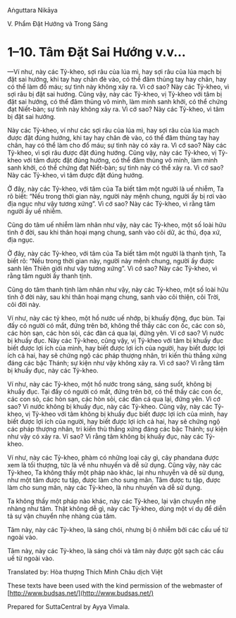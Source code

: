  

Aṅguttara Nikāya

V. Phẩm Ðặt Hướng và Trong Sáng

# 1–10. Tâm Ðặt Sai Hướng v.v...

—Ví như, này các Tỷ-kheo, sợi râu của lúa mì, hay sợi râu của lúa mạch bị đặt sai hướng, khi tay hay chân đè vào, có thể đâm thủng tay hay chân, hay có thể làm đổ máu; sự tình này không xảy ra. Vì cớ sao? Này các Tỷ-kheo, vì sợi râu bị đặt sai hướng. Cũng vậy, này các Tỷ-kheo, vị Tỷ-kheo với tâm bị đặt sai hướng, có thể đâm thủng vô minh, làm minh sanh khởi, có thể chứng đạt Niết-bàn; sự tình này không xảy ra. Vì cớ sao? Này các Tỷ-kheo, vì tâm bị đặt sai hướng.

Này các Tỷ-kheo, ví như các sợi râu của lúa mì, hay sợi râu của lúa mạch được đặt đúng hướng, khi tay hay chân đè vào, có thể đâm thủng tay hay chân, hay có thể làm cho đổ máu; sự tình này có xảy ra. Vì cớ sao? Này các Tỷ-kheo, vì sợi râu được đặt đúng hướng. Cũng vậy, này các Tỷ-kheo, vị Tỷ-kheo với tâm được đặt đúng hướng, có thể đâm thủng vô minh, làm minh sanh khởi, có thể chứng đạt Niết-bàn; sự tình này có thể xảy ra. Vì cớ sao? Này các Tỷ-kheo, vì tâm được đặt đúng hướng.

Ở đây, này các Tỷ-kheo, với tâm của Ta biết tâm một người là uế nhiễm, Ta rõ biết: “Nếu trong thời gian này, người này mệnh chung, người ấy bị rơi vào địa ngục như vậy tương xứng”. Vì cớ sao? Này các Tỷ-kheo, vì rằng tâm người ấy uế nhiễm.

Cũng do tâm uế nhiễm làm nhân như vậy, này các Tỷ-kheo, một số loài hữu tình ở đời, sau khi thân hoại mạng chung, sanh vào cõi dữ, ác thú, đọa xứ, địa ngục.

Ở đây, này các Tỷ-kheo, với tâm của Ta biết tâm một người là thanh tịnh, Ta biết rõ: “Nếu trong thời gian này, người này mệnh chung, người ấy được sanh lên Thiên giới như vậy tương xứng”. Vì cớ sao? Này các Tỷ-kheo, vì rằng tâm người ấy thanh tịnh.

Cũng do tâm thanh tịnh làm nhân như vậy, này các Tỷ-kheo, một số loài hữu tình ở đời này, sau khi thân hoại mạng chung, sanh vào cõi thiện, cõi Trời, cõi đời này.

Ví như, này các tỷ kheo, một hồ nước uế nhớp, bị khuấy động, đục bùn. Tại đấy có người có mắt, đứng trên bờ, không thể thấy các con ốc, các con sò, các hòn sạn, các hòn sỏi, các đàn cá qua lại, đứng yên. Ví cớ sao? Vì nước bị khuấy đục. Này các Tỷ-kheo, cũng vậy, vị Tỷ-kheo với tâm bị khuấy đục biết được lợi ích của mình, hay biết được lợi ích của người, hay biết được lợi ích cả hai, hay sẽ chứng ngộ các pháp thượng nhân, tri kiến thù thắng xứng đáng các bậc Thánh; sự kiện như vậy không xảy ra. Vì cớ sao? Vì rằng tâm bị khuấy đục, này các Tỷ-kheo.

Ví như, này các Tỷ-kheo, một hồ nước trong sáng, sáng suốt, không bị khuấy đục. Tại đấy có người có mắt, đứng trên bờ, có thể thấy các con ốc, các con sò, các hòn sạn, các hòn sỏi, các đàn cá qua lại, đứng yên. Vì cớ sao? Vì nước không bị khuấy đục, này các Tỷ-kheo. Cũng vậy, này các Tỷ-kheo, vị Tỷ-kheo với tâm không bị khuấy đục biết được lợi ích của mình, hay biết được lợi ích của người, hay biết được lợi ích cả hai, hay sẽ chứng ngộ các pháp thượng nhân, tri kiến thù thắng xứng đáng các bậc Thánh; sự kiện như vậy có xảy ra. Ví sao? Vì rằng tâm không bị khuấy đục, này các Tỷ-kheo.

Ví như, này các Tỷ-kheo, phàm có những loại cây gì, cây phandana được xem là tối thượng, tức là về nhu nhuyến và dễ sử dụng. Cũng vậy, này các Tỷ-kheo, Ta không thấy một pháp nào khác, lại nhu nhuyễn và dễ sử dụng, như một tâm được tu tập, được làm cho sung mãn. Tâm được tu tập, được làm cho sung mãn, này các Tỷ-kheo, là nhu nhuyến và dễ sử dụng.

Ta không thấy một pháp nào khác, này các Tỷ-kheo, lại vận chuyển nhẹ nhàng như tâm. Thật không dễ gì, này các Tỷ-kheo, dùng một ví dụ để diễn tả sự vận chuyển nhẹ nhàng của tâm.

Tâm này, này các Tỷ-kheo, là sáng chói, nhưng bị ô nhiễm bởi các cấu uế từ ngoài vào.

Tâm này, này các Tỷ-kheo, là sáng chói và tâm này được gột sạch các cấu uế từ ngoài vào.

Translated by: Hòa thượng Thích Minh Châu dịch Việt

These texts have been used with the kind permission of the webmaster of [http://www.budsas.net/](http://www.budsas.net/)

Prepared for SuttaCentral by Ayya Vimala.